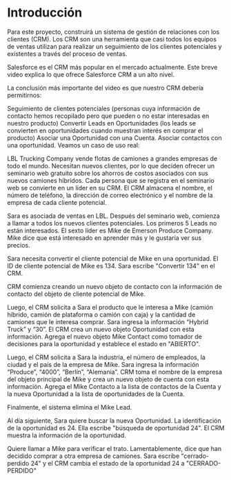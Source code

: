 # Introducción

Para este proyecto, construirá un sistema de gestión de relaciones con los clientes (CRM). Los CRM son una herramienta que casi todos los equipos de ventas utilizan para realizar un seguimiento de los clientes potenciales y existentes a través del proceso de ventas.

Salesforce es el CRM más popular en el mercado actualmente. Este breve video explica lo que ofrece Salesforce CRM a un alto nivel.

La conclusión más importante del video es que nuestro CRM debería permitirnos:

Seguimiento de clientes potenciales (personas cuya información de contacto hemos recopilado pero que pueden o no estar interesadas en nuestro producto)
Convertir Leads en Oportunidades (los leads se convierten en oportunidades cuando muestran interés en comprar el producto)
Asociar una Oportunidad con una Cuenta.
Asociar contactos con una oportunidad.
Veamos un caso de uso real:

LBL Trucking Company vende flotas de camiones a grandes empresas de todo el mundo. Necesitan nuevos clientes, por lo que deciden ofrecer un seminario web gratuito sobre los ahorros de costos asociados con sus nuevos camiones híbridos. Cada persona que se registra en el seminario web se convierte en un líder en su CRM. El CRM almacena el nombre, el número de teléfono, la dirección de correo electrónico y el nombre de la empresa de cada cliente potencial.

Sara es asociada de ventas en LBL. Después del seminario web, comienza a llamar a todos los nuevos clientes potenciales. Los primeros 5 Leads no están interesados. El sexto líder es Mike de Emerson Produce Company. Mike dice que está interesado en aprender más y le gustaría ver sus precios.

Sara necesita convertir el cliente potencial de Mike en una oportunidad. El ID de cliente potencial de Mike es 134. Sara escribe "Convertir 134" en el CRM.

CRM comienza creando un nuevo objeto de contacto con la información de contacto del objeto de cliente potencial de Mike.

Luego, el CRM solicita a Sara el producto que le interesa a Mike (camión híbrido, camión de plataforma o camión con caja) y la cantidad de camiones que le interesa comprar. Sara ingresa la información “Hybrid Truck” y “30”. El CRM crea un nuevo objeto Oportunidad con esta información. Agrega el nuevo objeto Mike Contact como tomador de decisiones para la oportunidad y establece el estado en "ABIERTO".

Luego, el CRM solicita a Sara la industria, el número de empleados, la ciudad y el país de la empresa de Mike. Sara ingresa la información “Produce”, “4000”, “Berlín”, “Alemania”. CRM toma el nombre de la empresa del objeto principal de Mike y crea un nuevo objeto de cuenta con esta información. Agrega el Mike Contacto a la lista de contactos de la Cuenta y la nueva Oportunidad a la lista de oportunidades de la Cuenta.

Finalmente, el sistema elimina el Mike Lead.

Al día siguiente, Sara quiere buscar la nueva Oportunidad. La identificación de la oportunidad es 24. Ella escribe "búsqueda de oportunidad 24". El CRM muestra la información de la oportunidad.

Quiere llamar a Mike para verificar el trato. Lamentablemente, dice que han decidido comprar a otra empresa de camiones. Sara escribe "cerrado-perdido 24" y el CRM cambia el estado de la oportunidad 24 a "CERRADO-PERDIDO"




